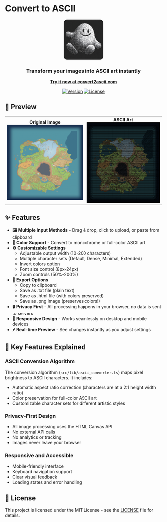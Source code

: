 # Convert to ASCII

<div align="center">
  <img src="public/icon.png" alt="Convert to ASCII Logo" width="128" height="128">
  
  ### Transform your images into ASCII art instantly
  
  [**Try it now at convert2ascii.com**](https://convert2ascii.com/)
  
  [![Version](https://img.shields.io/badge/version-1.0.3-blue.svg)](package.json)
  [![License](https://img.shields.io/badge/license-MIT-green.svg)](LICENSE)
</div>

## 🎨 Preview

<div align="center">
  <table>
    <tr>
      <td align="center">
        <strong>Original Image</strong><br>
        <img src="public/example_original.png" alt="Original" width="400">
      </td>
      <td align="center">
        <strong>ASCII Art</strong><br>
        <img src="public/example_converted.png" alt="Converted to ASCII" width="400">
      </td>
    </tr>
  </table>
  </div>

## ✨ Features

- **🖼️ Multiple Input Methods** - Drag & drop, click to upload, or paste from clipboard
- **🎨 Color Support** - Convert to monochrome or full-color ASCII art
- **⚙️ Customizable Settings**
  - Adjustable output width (10-200 characters)
  - Multiple character sets (Default, Dense, Minimal, Extended)
  - Invert colors option
  - Font size control (8px-24px)
  - Zoom controls (50%-200%)
- **💾 Export Options**
  - Copy to clipboard
  - Save as .txt file (plain text)
  - Save as .html file (with colors preserved)
  - Save as .png image (preserves colors!)
- **🔒 Privacy First** - All processing happens in your browser, no data is sent to servers
- **📱 Responsive Design** - Works seamlessly on desktop and mobile devices
- **⚡ Real-time Preview** - See changes instantly as you adjust settings


## 🎯 Key Features Explained

### ASCII Conversion Algorithm
The conversion algorithm (`src/lib/ascii_converter.ts`) maps pixel brightness to ASCII characters. It includes:
- Automatic aspect ratio correction (characters are at a 2:1 height:width ratio)
- Color preservation for full-color ASCII art
- Customizable character sets for different artistic styles

### Privacy-First Design
- All image processing uses the HTML Canvas API
- No external API calls
- No analytics or tracking
- Images never leave your browser

### Responsive and Accessible
- Mobile-friendly interface
- Keyboard navigation support
- Clear visual feedback
- Loading states and error handling

## 📝 License

This project is licensed under the MIT License - see the [LICENSE](LICENSE) file for details.